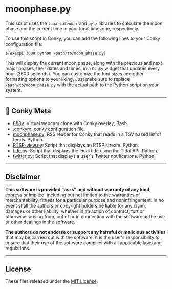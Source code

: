 # moonphase.py
This script uses the `lunarcalendar` and `pytz` libraries to calculate the moon phase and the current time in your local timezone, respectively.

To use this script in Conky, you can add the following lines to your Conky configuration file:

```
${execpi 3600 python /path/to/moon_phase.py}
```

This will display the current moon phase, along with the previous and next major phases, their dates and times, in a `Conky` widget that updates every hour (3600 seconds). You can customize the font sizes and other formatting options to your liking. Just make sure to replace `/path/to/moon_phase.py` with the actual path to the Python script on your system.

---

## 🤪 Conky Meta

- [888v](https://github.com/apple-fritter/888v): Virtual webcam clone with Conky overlay; Bash.
- [.conkyrc](https://github.com/apple-fritter/.conkyrc): conky configuration file.
- [moonphase.py](https://github.com/apple-fritter/conky.moonphase.py): RSS reader for Conky that reads in a TSV based list of feeds. Python.
- [RTSP-view.py](https://github.com/apple-fritter/conky.RTSP-view.py): Script that displays an RTSP stream. Python.
- [tide.py](https://github.com/apple-fritter/conky.tide.py): Script that displays the local tide using the Tidal API. Python.
- [twitter.py](https://github.com/apple-fritter/conky.twitter.py): Script that displays a user's Twitter notifications. Python.

---

## [Disclaimer](DISCLAIMER)
**This software is provided "as is" and without warranty of any kind**, express or implied, including but not limited to the warranties of merchantability, fitness for a particular purpose and noninfringement. In no event shall the authors or copyright holders be liable for any claim, damages or other liability, whether in an action of contract, tort or otherwise, arising from, out of or in connection with the software or the use or other dealings in the software.

**The authors do not endorse or support any harmful or malicious activities** that may be carried out with the software. It is the user's responsibility to ensure that their use of the software complies with all applicable laws and regulations.

---

## License

These files released under the [MIT License](LICENSE).

